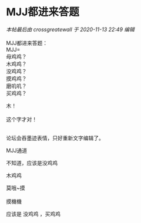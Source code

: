 # MJJ都进来答题


<i class="pstatus"> 本帖最后由 crossgreatewall 于 2020-11-13 22:49 编辑 </i><br />
<br />
MJJ都进来答题：<br />
MJJ=<br />
母鸡鸡？<br />
木鸡鸡？<br />
没鸡鸡？<br />
摸鸡鸡？<br />
磨叽叽？<br />
买鸡鸡？

木！<br />
<br />
这个字才对！<br />
<br />
<img src="static/image/smiley/default/lol.gif" smilieid="12" border="0" alt="" /><img src="static/image/smiley/default/lol.gif" smilieid="12" border="0" alt="" /><img src="static/image/smiley/default/lol.gif" smilieid="12" border="0" alt="" />

论坛会吞墨迹表情，只好重新文字编辑了。

MJJ通道<img src="static/image/smiley/yct/007.gif" smilieid="46" border="0" alt="" /> 

不知道，应该是没鸡鸡

木鸡鸡<img src="static/image/smiley/default/lol.gif" smilieid="12" border="0" alt="" />

莫哦~摸<br />
<br />
摸機機

应该是 没鸡鸡 ，买鸡鸡
